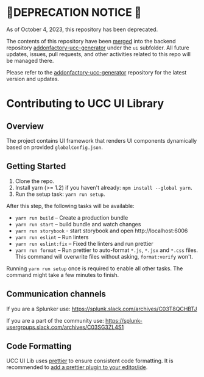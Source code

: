 # 🚫DEPRECATION NOTICE 🚫

As of October 4, 2023, this repository has been deprecated. 

The contents of this repository have been [merged](https://github.com/splunk/addonfactory-ucc-generator/pull/864) into the backend repository [addonfactory-ucc-generator](https://github.com/splunk/addonfactory-ucc-generator) under the `ui` subfolder. All future updates, issues, pull requests, and other activities related to this repo will be managed there.

Please refer to the [addonfactory-ucc-generator](https://github.com/splunk/addonfactory-ucc-generator) repository for the latest version and updates.

# Contributing to UCC UI Library

## Overview

The project contains UI framework that renders UI components dynamically based on provided `globalConfig.json`.

## Getting Started

1. Clone the repo.
2. Install yarn (>= 1.2) if you haven't already: `npm install --global yarn`.
3. Run the setup task: `yarn run setup`.

After this step, the following tasks will be available:

* `yarn run build` – Create a production bundle
* `yarn run start` – build bundle and watch changes
* `yarn run storybook` - start storybook and open http://localhost:6006
* `yarn run eslint` – Run linters
* `yarn run eslint:fix` – Fixed the linters and run prettier
* `yarn run format` – Run prettier to auto-format `*.js`, `*.jsx` and `*.css` files. This command will overwrite files without 
asking, `format:verify` won't.

Running `yarn run setup` once is required to enable all other tasks. The command might take a few minutes to finish.

## Communication channels

If you are a Splunker use: https://splunk.slack.com/archives/C03T8QCHBTJ

If you are a part of the community use: https://splunk-usergroups.slack.com/archives/C03SG3ZL4S1

## Code Formatting

UCC UI Lib uses [prettier](https://github.com/prettier/prettier) to ensure consistent code formatting. It is recommended
 to [add a prettier plugin to your editor/ide](https://github.com/prettier/prettier#editor-integration).
